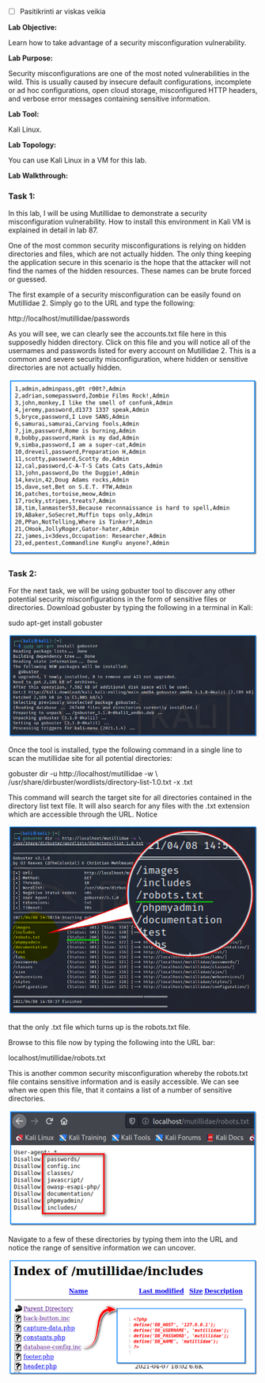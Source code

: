 - [ ] Pasitikrinti ar viskas veikia

**Lab Objective:**

Learn how to take advantage of a security misconfiguration vulnerability.

**Lab Purpose:**

Security misconfigurations are one of the most noted vulnerabilities in the wild. This is usually caused by insecure default configurations, incomplete or ad hoc configurations, open cloud storage, misconfigured HTTP headers, and verbose error messages containing sensitive information.

**Lab Tool:**

Kali Linux.

**Lab Topology:**

You can use Kali Linux in a VM for this lab.

**Lab Walkthrough:**

### Task 1:

In this lab, I will be using Mutillidae to demonstrate a security misconfiguration vulnerability. How to install this environment in Kali VM is explained in detail in lab 87.

One of the most common security misconfigurations is relying on hidden directories and files, which are not actually hidden. The only thing keeping the application secure in this scenario is the hope that the attacker will not find the names of the hidden resources. These names can be brute forced or guessed.

The first example of a security misconfiguration can be easily found on Mutillidae 2. Simply go to the URL and type the following:

http://localhost/mutillidae/passwords

As you will see, we can clearly see the accounts.txt file here in this supposedly hidden directory. Click on this file and you will notice all of the usernames and passwords listed for every account on Mutillidae 2. This is a common and severe security misconfiguration, where hidden or sensitive directories are not actually hidden.

![Mutillidae 2](attachements/Mutillidae_2-4.png)

### Task 2:

For the next task, we will be using gobuster tool to discover any other potential security misconfigurations in the form of sensitive files or directories. Download gobuster by typing the following in a terminal in Kali:

sudo apt-get install gobuster

![gobuster](attachements/gobuster-6.png)

Once the tool is installed, type the following command in a single line to scan the mutillidae site for all potential directories:

gobuster dir -u http://localhost/mutillidae -w \  
/usr/share/dirbuster/wordlists/directory-list-1.0.txt -x .txt

This command will search the target site for all directories contained in the directory list text file. It will also search for any files with the .txt extension which are accessible through the URL. Notice

![Mutillidae 2](attachements/Mutillidae_2-5.png)

that the only .txt file which turns up is the robots.txt file.

Browse to this file now by typing the following into the URL bar:

localhost/mutillidae/robots.txt

This is another common security misconfiguration whereby the robots.txt file contains sensitive information and is easily accessible. We can see when we open this file, that it contains a list of a number of sensitive directories.

![mutillidae](attachements/mutillidae-2.png)

Navigate to a few of these directories by typing them into the URL and notice the range of sensitive information we can uncover.

![mutillidae](attachements/mutillidae-1.png)